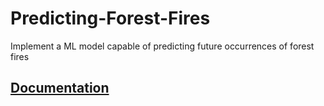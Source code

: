 # Predicting-Forest-Fires
Implement a ML model capable of predicting future occurrences of forest fires 
## [Documentation](https://github.com/Borisvs/Predicting-Forest-Fires/blob/main/Predicting_Forest_fires_ADA2021.pdf)
